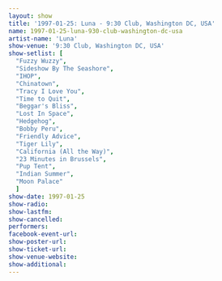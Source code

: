 ```yaml
---
layout: show
title: '1997-01-25: Luna - 9:30 Club, Washington DC, USA'
name: 1997-01-25-luna-930-club-washington-dc-usa
artist-name: 'Luna'
show-venue: '9:30 Club, Washington DC, USA'
show-setlist: [
  "Fuzzy Wuzzy",
  "Sideshow By The Seashore",
  "IHOP",
  "Chinatown",
  "Tracy I Love You",
  "Time to Quit",
  "Beggar's Bliss",
  "Lost In Space",
  "Hedgehog",
  "Bobby Peru",
  "Friendly Advice",
  "Tiger Lily",
  "California (All the Way)",
  "23 Minutes in Brussels",
  "Pup Tent",
  "Indian Summer",
  "Moon Palace"
  ]
show-date: 1997-01-25
show-radio: 
show-lastfm: 
show-cancelled: 
performers: 
facebook-event-url: 
show-poster-url: 
show-ticket-url: 
show-venue-website: 
show-additional: 
---
```


